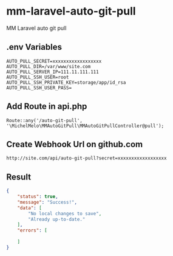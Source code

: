 # mm-laravel-auto-git-pull
MM Laravel auto git pull

## .env Variables
```code
AUTO_PULL_SECRET=xxxxxxxxxxxxxxxxxx
AUTO_PULL_DIR=/var/www/site.com
AUTO_PULL_SERVER_IP=111.11.111.111
AUTO_PULL_SSH_USER=root
AUTO_PULL_SSH_PRIVATE_KEY=storage/app/id_rsa
AUTO_PULL_SSH_USER_PASS=
```

## Add Route in api.php
```code
Route::any('/auto-git-pull', '\MichelMelo\MMAutoGitPull\MMAutoGitPullController@pull');
```

## Create Webhook Url on github.com
```code
http://site.com/api/auto-git-pull?secret=xxxxxxxxxxxxxxxxxx
```

## Result
```json
{
    "status": true,
    "message": "Success!",
    "data": [
        "No local changes to save",
        "Already up-to-date."
    ],
    "errors": [
        
    ]
}
```
